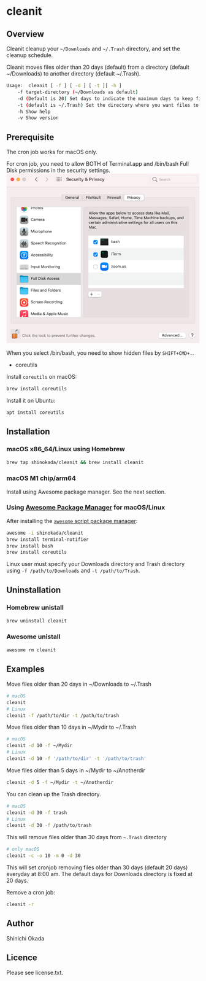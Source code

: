 # cleanit

## Overview

Cleanit cleanup your `~/Downloads` and `~/.Trash` directory, and set the cleanup schedule.

Cleanit moves files older than 20 days (default) from a directory (default ~/Downloads) to another directory (default ~/.Trash).

```sh
Usage:  cleanit [ -f ] [ -d ] [ -t ][ -h ]
    -f target-directory (~/Downloads as default) 
    -d (Default is 20) Set days to indicate the maximum days to keep files. 
    -t (default is ~/.Trash) Set the directory where you want files to move to. 
    -h Show help
    -v Show version
```

## Prerequisite

The cron job works for macOS only.

For cron job, you need to allow BOTH of Terminal.app and /bin/bash Full Disk permissions in the security settings. ![security](https://raw.githubusercontent.com/shinokada/cleanit/main/images/bash-full-disk-access.png)

When you select /bin/bash, you need to show hidden files by `SHIFT+CMD+.`.

- coreutils

Install `coreutils` on macOS:

```sh
brew install coreutils
```

Install it on Ubuntu:

```sh
apt install coreutils
```

## Installation

### macOS x86_64/Linux using Homebrew

```sh
brew tap shinokada/cleanit && brew install cleanit
```

### macOS M1 chip/arm64

Install using Awesome package manager. See the next section.

### Using [Awesome Package Manager](https://github.com/shinokada/awesome) for macOS/Linux

After installing the [`awesome` script package manager](https://github.com/shinokada/awesome):

```sh
awesome -i shinokada/cleanit
brew install terminal-notifier
brew install bash
brew install coreutils
```

Linux user must specify your Downloads directory and Trash directory using `-f /path/to/Downloads` and `-t /path/to/Trash`.

## Uninstallation

### Homebrew unistall

```sh
brew uninstall cleanit
```

### Awesome unistall

```sh
awesome rm cleanit
```

## Examples

Move files older than 20 days in ~/Downloads to ~/.Trash

```sh
# macOS
cleanit
# Linux
cleanit -f /path/to/dir -t /path/to/trash
```

Move files older than 10 days in ~/Mydir to ~/.Trash

```sh
# macOS
cleanit -d 10 -f ~/Mydir
# Linux
cleanit -d 10 -f '/path/to/dir' -t '/path/to/trash'
```

Move files older than 5 days in ~/Mydir to ~/Anotherdir

```sh
cleanit -d 5 -f ~/Mydir -t ~/Anotherdir
```

You can clean up the Trash directory.

```sh
# macOS
cleanit -d 30 -f trash
# Linux
cleanit -d 30 -f /path/to/trash
```

This will remove files older than 30 days from `~.Trash` directory

```sh
# only macOS
cleanit -c -o 10 -m 0 -d 30
```

This will set cronjob removing files older than 30 days (default 20 days) everyday at 8:00 am. The default days for Downloads directory is fixed at 20 days.

Remove a cron job:

```sh
cleanit -r
```

## Author

Shinichi Okada

## Licence

Please see license.txt.
